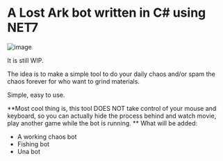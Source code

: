 # A Lost Ark bot written in C# using NET7

![image](https://github.com/takattowo/lostark-bot_net7/assets/63276803/29e5994c-f560-4082-ae39-4cc2520145bb)

It is still WIP.

The idea is to make a simple tool to do your daily chaos and/or spam the chaos forever for who want to grind materials.

Simple, easy to use.

**Most cool thing is, this tool DOES NOT take control of your mouse and keyboard, so you can actually hide the process behind and watch movie, play another game while the bot is running.
**
What will be added:
- A working chaos bot
- Fishing bot
- Una bot
